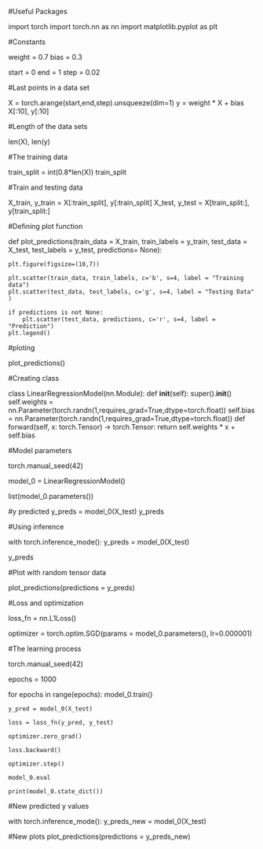 #Useful Packages

import torch
import torch.nn as nn
import matplotlib.pyplot as plt

#Constants

weight = 0.7
bias = 0.3

start = 0
end = 1
step = 0.02

#Last points in a data set

X = torch.arange(start,end,step).unsqueeze(dim=1)
y = weight * X + bias
X[:10], y[:10]

#Length of the data sets

len(X), len(y)

#The training data

train_split = int(0.8*len(X))
train_split

#Train and testing data

X_train, y_train = X[:train_split], y[:train_split]
X_test, y_test = X[train_split:], y[train_split:]

#Defining plot function

def plot_predictions(train_data = X_train, train_labels = y_train, test_data = X_test, test_labels = y_test, 
                     predictions= None):
    
    plt.figure(figsize=(10,7))
    
    plt.scatter(train_data, train_labels, c='b', s=4, label = "Training data")
    plt.scatter(test_data, test_labels, c='g', s=4, label = "Testing Data" )
    
    if predictions is not None:
        plt.scatter(test_data, predictions, c='r', s=4, label = "Prediction")
    plt.legend()
    
    
#ploting


plot_predictions()



#Creating class

class LinearRegressionModel(nn.Module):
    def __init__(self):
        super().__init__()
        self.weights = nn.Parameter(torch.randn(1,requires_grad=True,dtype=torch.float))
        self.bias = nn.Parameter(torch.randn(1,requires_grad=True,dtype=torch.float))
    def forward(self, x: torch.Tensor) -> torch.Tensor:
        return self.weights * x + self.bias 
        
        


#Model parameters

torch.manual_seed(42)

model_0 = LinearRegressionModel()

list(model_0.parameters())


#y predicted
y_preds = model_0(X_test)
y_preds

#Using inference

with torch.inference_mode():
    y_preds = model_0(X_test)
    
y_preds


#Plot with random tensor data

plot_predictions(predictions = y_preds)

#Loss and optimization

loss_fn = nn.L1Loss()

optimizer = torch.optim.SGD(params = model_0.parameters(), lr=0.000001)

#The learning process

torch.manual_seed(42)

epochs = 1000

for epochs in range(epochs):
    model_0.train()
    
    y_pred = model_0(X_test)
    
    loss = loss_fn(y_pred, y_test)
    
    optimizer.zero_grad()
    
    loss.backward()
    
    optimizer.step()
    
    model_0.eval
    
    print(model_0.state_dict())
    
  
  

#New predicted y values
  
with torch.inference_mode():
    y_preds_new = model_0(X_test)
    
    
 
 
#New plots
plot_predictions(predictions = y_preds_new)
    
   
   
